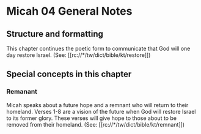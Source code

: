 # Micah 04 General Notes
## Structure and formatting

This chapter continues the poetic form to communicate that God will one day restore Israel. (See: [[rc://*/tw/dict/bible/kt/restore]])

## Special concepts in this chapter

### Remanant
Micah speaks about a future hope and a remnant who will return to their homeland. Verses 1-8 are a vision of the future when God will restore Israel to its former glory. These verses will give hope to those about to be removed from their homeland. (See: [[rc://*/tw/dict/bible/kt/remnant]])